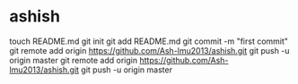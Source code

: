 ashish
======
touch README.md
git init
git add README.md
git commit -m "first commit"
git remote add origin https://github.com/Ash-lmu2013/ashish.git
git push -u origin master
git remote add origin https://github.com/Ash-lmu2013/ashish.git
git push -u origin master
